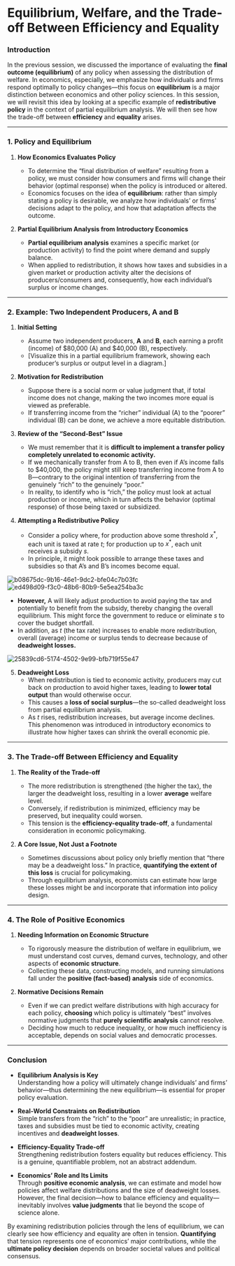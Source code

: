 # Equilibrium, Welfare, and the Trade-off Between Efficiency and Equality

### Introduction
In the previous session, we discussed the importance of evaluating the **final outcome (equilibrium)** of any policy when assessing the distribution of welfare. In economics, especially, we emphasize how individuals and firms respond optimally to policy changes—this focus on **equilibrium** is a major distinction between economics and other policy sciences. In this session, we will revisit this idea by looking at a specific example of **redistributive policy** in the context of partial equilibrium analysis. We will then see how the trade-off between **efficiency** and **equality** arises.

---

### 1. Policy and Equilibrium

1. **How Economics Evaluates Policy**  
   - To determine the “final distribution of welfare” resulting from a policy, we must consider how consumers and firms will change their behavior (optimal response) when the policy is introduced or altered.  
   - Economics focuses on the idea of **equilibrium**: rather than simply stating a policy is desirable, we analyze how individuals’ or firms’ decisions adapt to the policy, and how that adaptation affects the outcome.

2. **Partial Equilibrium Analysis from Introductory Economics**  
   - **Partial equilibrium analysis** examines a specific market (or production activity) to find the point where demand and supply balance.  
   - When applied to redistribution, it shows how taxes and subsidies in a given market or production activity alter the decisions of producers/consumers and, consequently, how each individual’s surplus or income changes.

---

### 2. Example: Two Independent Producers, A and B

1. **Initial Setting**  
   - Assume two independent producers, **A** and **B**, each earning a profit (income) of \$80,000 (A) and \$40,000 (B), respectively.  
   - [Visualize this in a partial equilibrium framework, showing each producer’s surplus or output level in a diagram.]

2. **Motivation for Redistribution**  
   - Suppose there is a social norm or value judgment that, if total income does not change, making the two incomes more equal is viewed as preferable.  
   - If transferring income from the “richer” individual (A) to the “poorer” individual (B) can be done, we achieve a more equitable distribution.

3. **Review of the “Second-Best” Issue**  
   - We must remember that it is **difficult to implement a transfer policy completely unrelated to economic activity.**  
   - If we mechanically transfer from A to B, then even if A’s income falls to \$40,000, the policy might still keep transferring income from A to B—contrary to the original intention of transferring from the genuinely “rich” to the genuinely “poor.”  
   - In reality, to identify who is “rich,” the policy must look at actual production or income, which in turn affects the behavior (optimal response) of those being taxed or subsidized.

4. **Attempting a Redistributive Policy**  
   - Consider a policy where, for production above some threshold $x^*$, each unit is taxed at rate $t$; for production up to $x^*$, each unit receives a subsidy $s$.  
   - In principle, it might look possible to arrange these taxes and subsidies so that A’s and B’s incomes become equal.  

![b08675dc-9b16-46e1-9dc2-bfe04c7b03fc](https://hackmd.io/_uploads/B12O3bDnJg.png)
![ed498d09-f3c0-48b6-80b9-5e5ea254ba3c](https://hackmd.io/_uploads/S15t3bw3yl.png)


   - **However,** A will likely adjust production to avoid paying the tax and potentially to benefit from the subsidy, thereby changing the overall equilibrium. This might force the government to reduce or eliminate $s$ to cover the budget shortfall.  
   - In addition, as $t$ (the tax rate) increases to enable more redistribution, overall (average) income or surplus tends to decrease because of **deadweight losses.**

![25839cd6-5174-4502-9e99-bfb719f55e47](https://hackmd.io/_uploads/Hyy0n-w21x.gif)


5. **Deadweight Loss**  
   - When redistribution is tied to economic activity, producers may cut back on production to avoid higher taxes, leading to **lower total output** than would otherwise occur.  
   - This causes a **loss of social surplus**—the so-called deadweight loss from partial equilibrium analysis.  
   - As $t$ rises, redistribution increases, but average income declines. This phenomenon was introduced in introductory economics to illustrate how higher taxes can shrink the overall economic pie.

---

### 3. The Trade-off Between Efficiency and Equality

1. **The Reality of the Trade-off**  
   - The more redistribution is strengthened (the higher the tax), the larger the deadweight loss, resulting in a lower **average** welfare level.  
   - Conversely, if redistribution is minimized, efficiency may be preserved, but inequality could worsen.  
   - This tension is the **efficiency-equality trade-off**, a fundamental consideration in economic policymaking.

2. **A Core Issue, Not Just a Footnote**  
   - Sometimes discussions about policy only briefly mention that “there may be a deadweight loss.” In practice, **quantifying the extent of this loss** is crucial for policymaking.  
   - Through equilibrium analysis, economists can estimate how large these losses might be and incorporate that information into policy design.

---

### 4. The Role of Positive Economics

1. **Needing Information on Economic Structure**  
   - To rigorously measure the distribution of welfare in equilibrium, we must understand cost curves, demand curves, technology, and other aspects of **economic structure**.  
   - Collecting these data, constructing models, and running simulations fall under the **positive (fact-based) analysis** side of economics.

2. **Normative Decisions Remain**  
   - Even if we can predict welfare distributions with high accuracy for each policy, **choosing** which policy is ultimately “best” involves normative judgments that **purely scientific analysis** cannot resolve.  
   - Deciding how much to reduce inequality, or how much inefficiency is acceptable, depends on social values and democratic processes.

---

### Conclusion

- **Equilibrium Analysis is Key**  
  Understanding how a policy will ultimately change individuals’ and firms’ behavior—thus determining the new equilibrium—is essential for proper policy evaluation.

- **Real-World Constraints on Redistribution**  
  Simple transfers from the “rich” to the “poor” are unrealistic; in practice, taxes and subsidies must be tied to economic activity, creating incentives and **deadweight losses**.

- **Efficiency-Equality Trade-off**  
  Strengthening redistribution fosters equality but reduces efficiency. This is a genuine, quantifiable problem, not an abstract addendum.

- **Economics’ Role and Its Limits**  
  Through **positive economic analysis**, we can estimate and model how policies affect welfare distributions and the size of deadweight losses. However, the final decision—how to balance efficiency and equality—inevitably involves **value judgments** that lie beyond the scope of science alone.

By examining redistribution policies through the lens of equilibrium, we can clearly see how efficiency and equality are often in tension. **Quantifying** that tension represents one of economics’ major contributions, while the **ultimate policy decision** depends on broader societal values and political consensus.